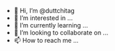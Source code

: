 - 👋 Hi, I’m @duttchitag
- 👀 I’m interested in ...
- 🌱 I’m currently learning ...
- 💞️ I’m looking to collaborate on ...
- 📫 How to reach me ...

<!---
duttchitag/duttchitag is a ✨ special ✨ repository because its `README.md` (this file) appears on your GitHub profile.
You can click the Preview link to take a look at your changes.
--->
